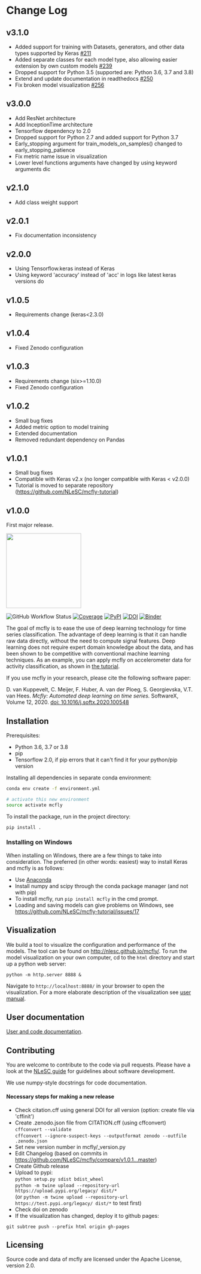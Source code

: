# Change Log

## v3.1.0
- Added support for training with Datasets, generators, and other data types supported by Keras [#211](https://github.com/NLeSC/mcfly/issues/211)
- Added separate classes for each model type, also allowing easier extension by own custom models [#239](https://github.com/NLeSC/mcfly/pull/239)
- Dropped support for Python 3.5 (supported are: Python 3.6, 3.7 and 3.8)
- Extend and update documentation in readthedocs [#250](https://github.com/NLeSC/mcfly/pull/250)
- Fix broken model visualization [#256](https://github.com/NLeSC/mcfly/pull/256)

## v3.0.0
- Add ResNet architecture
- Add InceptionTime architecture
- Tensorflow dependency to 2.0
- Dropped support for Python 2.7 and added support for Python 3.7
- Early_stopping argument for train_models_on_samples() changed to early_stopping_patience
- Fix metric name issue in visualization
- Lower level functions arguments have changed by using keyword arguments dic

## v2.1.0
- Add class weight support

## v2.0.1
- Fix documentation inconsistency

## v2.0.0
- Using Tensorflow.keras instead of Keras
- Using keyword 'accuracy' instead of 'acc' in logs like latest keras versions do

## v1.0.5
- Requirements change (keras<2.3.0)

## v1.0.4
- Fixed Zenodo configuration

## v1.0.3
- Requirements change (six>=1.10.0)
- Fixed Zenodo configuration

## v1.0.2
- Small bug fixes
- Added metric option to model training
- Extended documentation
- Removed redundant dependency on Pandas

## v1.0.1
- Small bug fixes
- Compatible with Keras v2.x (no longer compatible with Keras < v2.0.0)
- Tutorial is moved to separate repository (https://github.com/NLeSC/mcfly-tutorial)

## v1.0.0
First major release.
<p align="left">
  <img src="https://raw.githubusercontent.com/NLeSC/mcfly/master/mcflylogo.png" width="200"/>
</p>

![GitHub Workflow Status](https://img.shields.io/github/workflow/status/NLeSC/mcfly/CI%20Build)
[![Coverage](https://scrutinizer-ci.com/g/NLeSC/mcfly/badges/coverage.png?b=master)](https://scrutinizer-ci.com/g/NLeSC/mcfly/statistics/)
[![PyPI](https://img.shields.io/pypi/v/mcfly.svg)](https://pypi.python.org/pypi/mcfly/)
[![DOI](https://zenodo.org/badge/DOI/10.5281/zenodo.596127.svg)](https://doi.org/10.5281/zenodo.596127)
[![Binder](http://mybinder.org/badge.svg)](http://mybinder.org:/repo/nlesc/mcfly)
<!-- The first 12 lines are skipped while generating 'long description' (see setup.py)) -->

The goal of mcfly is to ease the use of deep learning technology for time series classification. The advantage of deep learning is that it can handle raw data directly, without the need to compute signal features. Deep learning does not require  expert domain knowledge about the data, and has been shown to be competitive with conventional machine learning techniques. As an example, you can apply mcfly on accelerometer data for activity classification, as shown in [the tutorial](https://github.com/NLeSC/mcfly-tutorial).

If you use mcfly in your research, please cite the following software paper:

D. van Kuppevelt, C. Meijer, F. Huber, A. van der Ploeg, S. Georgievska, V.T. van Hees. _Mcfly: Automated deep learning on time series._
SoftwareX,
Volume 12,
2020.
[doi: 10.1016/j.softx.2020.100548](https://doi.org/10.1016/j.softx.2020.100548)

## Installation
Prerequisites:
- Python 3.6, 3.7 or 3.8
- pip
- Tensorflow 2.0, if pip errors that it can't find it for your python/pip version

Installing all dependencies in separate conda environment:
```sh
conda env create -f environment.yml

# activate this new environment
source activate mcfly
```

To install the package, run in the project directory:

`pip install .`

### Installing on Windows
When installing on Windows, there are a few things to take into consideration. The preferred (in other words: easiest) way to install Keras and mcfly is as follows:
* Use [Anaconda](https://www.anaconda.com/download)
* Install numpy and scipy through the conda package manager (and not with pip)
* To install mcfly, run `pip install mcfly` in the cmd prompt.
* Loading and saving models can give problems on Windows, see https://github.com/NLeSC/mcfly-tutorial/issues/17

## Visualization
We build a tool to visualize the configuration and performance of the models. The tool can be found on http://nlesc.github.io/mcfly/. To run the  model visualization on your own computer, cd to the `html` directory and start up a python web server:

`python -m http.server 8888 &`

Navigate to `http://localhost:8888/` in your browser to open the visualization. For a more elaborate description of the visualization see [user manual](https://mcfly.readthedocs.io/en/latest/user_manual.html).


## User documentation
[User and code documentation](https://mcfly.readthedocs.io).

## Contributing
You are welcome to contribute to the code via pull requests. Please have a look at the [NLeSC guide](https://nlesc.gitbooks.io/guide/content/software/software_overview.html) for guidelines about software development.

We use numpy-style docstrings for code documentation.

#### Necessary steps for making a new release
* Check citation.cff using general DOI for all version (option: create file via 'cffinit')
* Create .zenodo.json file from CITATION.cff (using cffconvert)  
```cffconvert --validate```  
```cffconvert --ignore-suspect-keys --outputformat zenodo --outfile .zenodo.json```
* Set new version number in mcfly/_version.py
* Edit Changelog (based on commits in https://github.com/NLeSC/mcfly/compare/v1.0.1...master)
* Create Github release
* Upload to pypi:  
```python setup.py sdist bdist_wheel```  
```python -m twine upload --repository-url https://upload.pypi.org/legacy/ dist/*```  
(or ```python -m twine upload --repository-url https://test.pypi.org/legacy/ dist/*``` to test first)
* Check doi on zenodo
* If the visualization has changed, deploy it to github pages:
```
git subtree push --prefix html origin gh-pages
```

## Licensing
Source code and data of mcfly are licensed under the Apache License, version 2.0.
